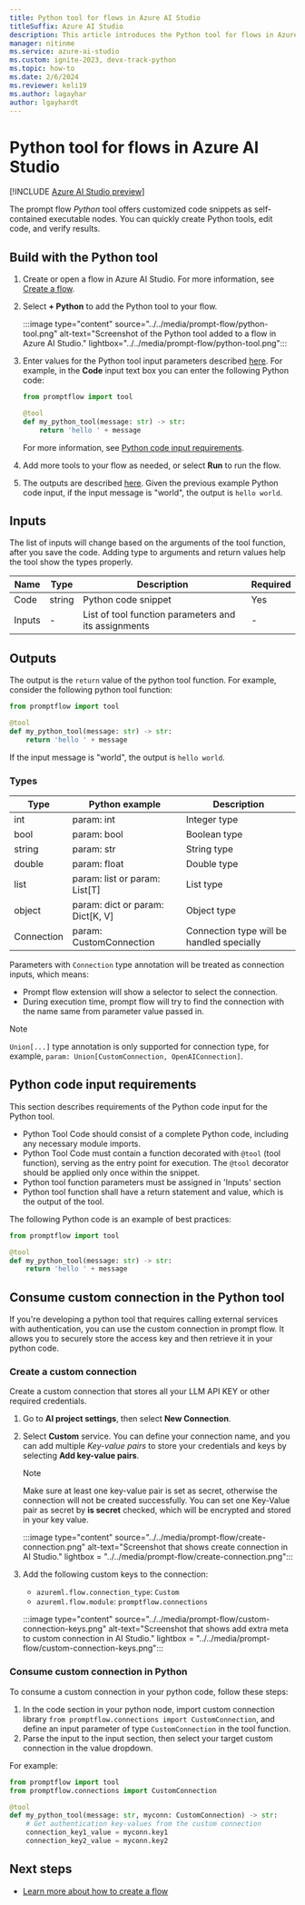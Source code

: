 ```yaml
---
title: Python tool for flows in Azure AI Studio
titleSuffix: Azure AI Studio
description: This article introduces the Python tool for flows in Azure AI Studio.
manager: nitinme
ms.service: azure-ai-studio
ms.custom: ignite-2023, devx-track-python
ms.topic: how-to
ms.date: 2/6/2024
ms.reviewer: keli19
ms.author: lagayhar
author: lgayhardt
---
```


# Python tool for flows in Azure AI Studio

[!INCLUDE [Azure AI Studio preview](../../includes/preview-ai-studio.md)]

The prompt flow *Python* tool offers customized code snippets as self-contained executable nodes. You can quickly create Python tools, edit code, and verify results.

## Build with the Python tool

1. Create or open a flow in Azure AI Studio. For more information, see [Create a flow](../flow-develop.md).
1. Select **+ Python** to add the Python tool to your flow.

    :::image type="content" source="../../media/prompt-flow/python-tool.png" alt-text="Screenshot of the Python tool added to a flow in Azure AI Studio." lightbox="../../media/prompt-flow/python-tool.png":::

1. Enter values for the Python tool input parameters described [here](#inputs). For example, in the **Code** input text box you can enter the following Python code:

    ```python
    from promptflow import tool

    @tool
    def my_python_tool(message: str) -> str:
        return 'hello ' + message
    ```

    For more information, see [Python code input requirements](#python-code-input-requirements).

1. Add more tools to your flow as needed, or select **Run** to run the flow.
1. The outputs are described [here](#outputs). Given the previous example Python code input, if the input message is "world", the output is `hello world`.


## Inputs

The list of inputs will change based on the arguments of the tool function, after you save the code. Adding type to arguments and return values help the tool show the types properly.

| Name   | Type   | Description                                          | Required |
|--------|--------|------------------------------------------------------|---------|
| Code   | string | Python code snippet                                  | Yes     |
| Inputs | -      | List of tool function parameters and its assignments | -       |


## Outputs

The output is the `return` value of the python tool function. For example, consider the following python tool function:

```python
from promptflow import tool

@tool
def my_python_tool(message: str) -> str:
    return 'hello ' + message
```

If the input message is "world", the output is `hello world`.

### Types

| Type                                                | Python example                  | Description                                |
|-----------------------------------------------------|---------------------------------|--------------------------------------------|
| int                                                 | param: int                      | Integer type                               |
| bool                                                | param: bool                     | Boolean type                               |
| string                                              | param: str                      | String type                                |
| double                                              | param: float                    | Double type                                |
| list                                                | param: list or param: List[T]   | List type                                  |
| object                                              | param: dict or param: Dict[K, V] | Object type                                |
| Connection                                          | param: CustomConnection         | Connection type will be handled specially |

Parameters with `Connection` type annotation will be treated as connection inputs, which means:
- Prompt flow extension will show a selector to select the connection.
- During execution time, prompt flow will try to find the connection with the name same from parameter value passed in.

> [!Note]
> `Union[...]` type annotation is only supported for connection type, for example, `param: Union[CustomConnection, OpenAIConnection]`.

## Python code input requirements

This section describes requirements of the Python code input for the Python tool.

- Python Tool Code should consist of a complete Python code, including any necessary module imports.
- Python Tool Code must contain a function decorated with `@tool` (tool function), serving as the entry point for execution. The `@tool` decorator should be applied only once within the snippet.
- Python tool function parameters must be assigned in 'Inputs' section
- Python tool function shall have a return statement and value, which is the output of the tool.

The following Python code is an example of best practices:

```python
from promptflow import tool

@tool
def my_python_tool(message: str) -> str:
    return 'hello ' + message
```

## Consume custom connection in the Python tool

If you're developing a python tool that requires calling external services with authentication, you can use the custom connection in prompt flow. It allows you to securely store the access key and then retrieve it in your python code.

### Create a custom connection

Create a custom connection that stores all your LLM API KEY or other required credentials.

1. Go to **AI project settings**, then select **New Connection**.
1. Select **Custom** service. You can define your connection name, and you can add multiple *Key-value pairs* to store your credentials and keys by selecting **Add key-value pairs**. 

    > [!NOTE]
    > Make sure at least one key-value pair is set as secret, otherwise the connection will not be created successfully. You can set one Key-Value pair as secret by **is secret** checked, which will be encrypted and stored in your key value.

    :::image type="content" source="../../media/prompt-flow/create-connection.png" alt-text="Screenshot that shows create connection in AI Studio." lightbox = "../../media/prompt-flow/create-connection.png"::: 


1. Add the following custom keys to the connection:
    - `azureml.flow.connection_type`: `Custom`
    - `azureml.flow.module`: `promptflow.connections`
    
    :::image type="content" source="../../media/prompt-flow/custom-connection-keys.png" alt-text="Screenshot that shows add extra meta to custom connection in AI Studio." lightbox = "../../media/prompt-flow/custom-connection-keys.png"::: 

   

### Consume custom connection in Python

To consume a custom connection in your python code, follow these steps:

1. In the code section in your python node, import custom connection library `from promptflow.connections import CustomConnection`, and define an input parameter of type `CustomConnection` in the tool function.
1. Parse the input to the input section, then select your target custom connection in the value dropdown.

For example:

```python
from promptflow import tool
from promptflow.connections import CustomConnection

@tool
def my_python_tool(message: str, myconn: CustomConnection) -> str:
    # Get authentication key-values from the custom connection
    connection_key1_value = myconn.key1
    connection_key2_value = myconn.key2
```


## Next steps

- [Learn more about how to create a flow](../flow-develop.md)
